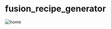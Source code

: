 # fusion_recipe_generator
![home](https://github.com/user-attachments/assets/d17db276-6b32-4fd0-be10-fc24b179cfa3)
